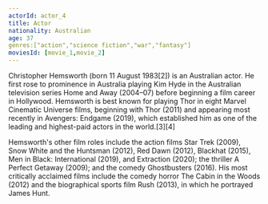 ```yaml
---
actorId: actor_4
title: Actor
nationality: Australian
age: 37
genres:["action","science fiction","war","fantasy"]
moviesId: [movie_1,movie_2]
---
```


Christopher Hemsworth (born 11 August 1983[2]) is an Australian actor. He first rose to prominence in Australia playing Kim Hyde in the Australian television series Home and Away (2004–07) before beginning a film career in Hollywood. Hemsworth is best known for playing Thor in eight Marvel Cinematic Universe films, beginning with Thor (2011) and appearing most recently in Avengers: Endgame (2019), which established him as one of the leading and highest-paid actors in the world.[3][4]

Hemsworth's other film roles include the action films Star Trek (2009), Snow White and the Huntsman (2012), Red Dawn (2012), Blackhat (2015), Men in Black: International (2019), and Extraction (2020); the thriller A Perfect Getaway (2009); and the comedy Ghostbusters (2016). His most critically acclaimed films include the comedy horror The Cabin in the Woods (2012) and the biographical sports film Rush (2013), in which he portrayed James Hunt.
